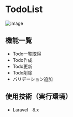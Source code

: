 # TodoList
![image](https://user-images.githubusercontent.com/98827504/196191147-a108c927-a36a-4f7b-ade5-da77a8bde5bb.png)




## 機能一覧
- Todo一覧取得
- Todo作成
- Todo更新
- Todo削除
- バリデーション追加

## 使用技術（実行環境）
- Laravel　8.x
